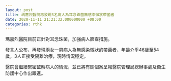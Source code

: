 ```yaml
---
layout: post
title: 瑪嘉烈醫院再發現3名病人為耳念珠菌無感染徵狀帶菌者
date: 2020-11-11 21:21:32.000000000 +08:00
categories: rthk
---
```


瑪嘉烈醫院目前正針對耳念珠菌，加強病人篩查措施。

發言人公布，再發現兩女一男病人為無感染徵狀的帶菌者，年齡介乎46歲至54歲，3人正接受隔離治療，現時情況穩定。
 
醫院會繼續緊密監察病人的情況，並已將有關個案呈報醫院管理局總辦事處及衞生防護中心作出跟進。 
